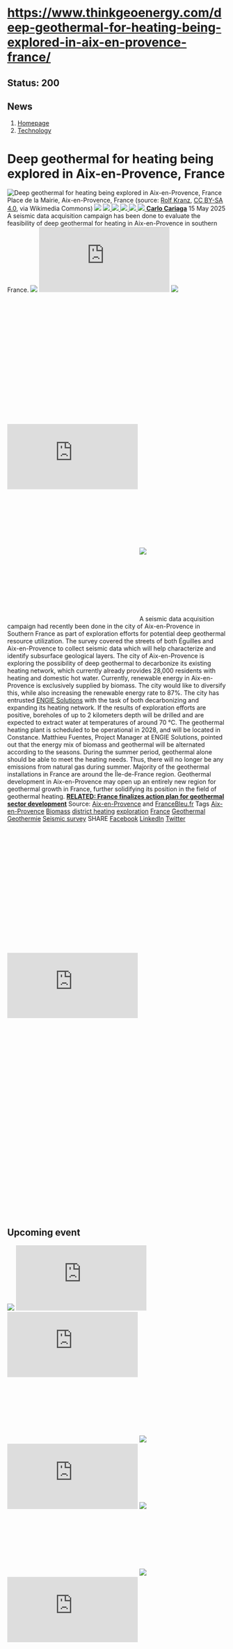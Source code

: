 # https://www.thinkgeoenergy.com/deep-geothermal-for-heating-being-explored-in-aix-en-provence-france/

Status: 200
---

## News
  1. [Homepage](https://www.thinkgeoenergy.com "Homepage")
  2. [Technology](https://www.thinkgeoenergy.com/category/technology/)


# Deep geothermal for heating being explored in Aix-en-Provence, France
![Deep geothermal for heating being explored in Aix-en-Provence, France](https://www.thinkgeoenergy.com/wp-content/uploads/2025/05/Aix-en-Provence_Place_de_la_Mairie.jpg) Place de la Mairie, Aix-en-Provence, France (source: [Rolf Kranz](https://commons.wikimedia.org/wiki/File:Aix-en-Provence,_Place_de_la_Mairie.jpg), [CC BY-SA 4.0](https://creativecommons.org/licenses/by-sa/4.0), via Wikimedia Commons)
![](https://www.thinkgeoenergy.com/wp-content/themes/tge/img/email-black-envelope-shape.png)
[ ![](https://www.thinkgeoenergy.com/wp-content/themes/tge/img/printer-tool-or-interface-symbol-for-print-button.png) ](https://www.thinkgeoenergy.com/deep-geothermal-for-heating-being-explored-in-aix-en-provence-france/)
[ ![](https://www.thinkgeoenergy.com/wp-content/themes/tge/img/social_twitter_100.jpg) ](https://x.com/thinkgeoenergy)
[ ![](https://www.thinkgeoenergy.com/wp-content/themes/tge/img/social_linkedin_100.png) ](javascript:void\(0\))
[ ![](https://www.thinkgeoenergy.com/wp-content/themes/tge/img/social_facebook_100.png) ](javascript:void\(0\))
[ ![](https://www.thinkgeoenergy.com/wp-content/uploads/2022/10/Carlo-new-photo-100x100.jpg) ](https://www.thinkgeoenergy.com/author/ccariaga/) [**Carlo Cariaga**](https://www.thinkgeoenergy.com/author/ccariaga/) 15 May 2025
A seismic data acquisition campaign has been done to evaluate the feasibility of deep geothermal for heating in Aix-en-Provence in southern France.
[![](https://ads.thinkgeoenergy.com/images/dca4070464939a2994a515a77c380b1d.jpg)](https://ads.thinkgeoenergy.com/delivery/cl.php?bannerid=104&zoneid=38&sig=f79e1f308a08e7f3fa2725a083b0d3bc40b8650dbb1914d4332a8185b9ccc243&oadest=http%3A%2F%2Fexergy-orc.com%2F%3F%26utm_source%3Dthink%2Bgeo%2Benergy%26utm_medium%3Ddisplay%26utm_campaign%3Dthink%2Bgeo%2Benergy%2Bwebsite%2Badvertising)
![](https://ads.thinkgeoenergy.com/delivery/lg.php?bannerid=104&campaignid=1&zoneid=38&loc=https%3A%2F%2Fwww.thinkgeoenergy.com%2Fdeep-geothermal-for-heating-being-explored-in-aix-en-provence-france%2F&cb=265a86cc8b)
[![](https://ads.thinkgeoenergy.com/images/4a3e2b3141477f469c9a365f6184a480.png)](https://ads.thinkgeoenergy.com/delivery/cl.php?bannerid=311&zoneid=39&sig=b3b3d564f7cfc242743c8edd9b7152f22a78ac6197d7f92e4cc0e73ca373289a&oadest=https%3A%2F%2Fwww.orcan-energy.com%2Fen%2F%3F%26utm_source%3Dthink%2Bgeo%2Benergy%26utm_medium%3Ddisplay%26utm_campaign%3Dthink%2Bgeo%2Benergy%2Bwebsite%2Badvertising)
![](https://ads.thinkgeoenergy.com/delivery/lg.php?bannerid=311&campaignid=1&zoneid=39&loc=https%3A%2F%2Fwww.thinkgeoenergy.com%2Fdeep-geothermal-for-heating-being-explored-in-aix-en-provence-france%2F&cb=43ecd929f9)
[![](https://ads.thinkgeoenergy.com/delivery/avw.php?zoneid=144&cb=0&n=a886266d)](https://ads.thinkgeoenergy.com/delivery/ck.php?n=a886266d&cb=0)
[![](https://ads.thinkgeoenergy.com/delivery/avw.php?zoneid=34&cb=0&n=a62ebb80)](https://ads.thinkgeoenergy.com/delivery/ck.php?n=a62ebb80&cb=0)
[![](https://ads.thinkgeoenergy.com/delivery/avw.php?zoneid=10&cb=0&n=ada237ed)](https://ads.thinkgeoenergy.com/delivery/ck.php?n=ada237ed&cb=0)
[![](https://ads.thinkgeoenergy.com/images/7e7c5bb8120b56faf9b98b6dd42a99e2.jpg)](https://ads.thinkgeoenergy.com/delivery/cl.php?bannerid=344&zoneid=136&sig=389321ea0439c998e1c90556efa5afb39da14ba04d90740966d794f512de5dbc&oadest=https%3A%2F%2Fwww.slb.com%2Fproducts-and-services%2Fscaling-new-energy-systems%2Fgeothermal%2Fgeothermal-consulting-services%3Futm_medium%3Dpaid%26utm_term%3Dbanner-ad%26utm_campaign%3D2025-geothermex-consulting-services-awareness)
![](https://ads.thinkgeoenergy.com/delivery/lg.php?bannerid=344&campaignid=1&zoneid=136&loc=https%3A%2F%2Fwww.thinkgeoenergy.com%2Fdeep-geothermal-for-heating-being-explored-in-aix-en-provence-france%2F&cb=826f3b97af)
A seismic data acquisition campaign had recently been done in the city of Aix-en-Provence in Southern France as part of exploration efforts for potential deep geothermal resource utilization. The survey covered the streets of both Éguilles and Aix-en-Provence to collect seismic data which will help characterize and identify subsurface geological layers.
The city of Aix-en-Provence is exploring the possibility of deep geothermal to decarbonize its existing heating network, which currently already provides 28,000 residents with heating and domestic hot water. Currently, renewable energy in Aix-en-Provence is exclusively supplied by biomass. The city would like to diversify this, while also increasing the renewable energy rate to 87%.
The city has entrusted [ENGIE Solutions](https://www.engie.com/en/engie-solutions-support) with the task of both decarbonizing and expanding its heating network. If the results of exploration efforts are positive, boreholes of up to 2 kilometers depth will be drilled and are expected to extract water at temperatures of around 70 °C. The geothermal heating plant is scheduled to be operational in 2028, and will be located in Constance.
Matthieu Fuentes, Project Manager at ENGIE Solutions, pointed out that the energy mix of biomass and geothermal will be alternated according to the seasons. During the summer period, geothermal alone should be able to meet the heating needs. Thus, there will no longer be any emissions from natural gas during summer.
Majority of the geothermal installations in France are around the Île-de-France region. Geothermal development in Aix-en-Provence may open up an entirely new region for geothermal growth in France, further solidifying its position in the field of geothermal heating.
**[RELATED: France finalizes action plan for geothermal sector development](https://www.thinkgeoenergy.com/france-finalizes-action-plan-for-geothermal-sector-development/)**
Source: [Aix-en-Provence](https://www.aixenprovence.fr/Developpement-du-reseau-de-chaleur-de-la-Ville-campagne-d-acquisition) and [FranceBleu.fr](https://www.francebleu.fr/infos/societe/a-quoi-servent-ces-petites-bonbonnes-rouges-installees-dans-les-rues-d-aix-en-provence-9310677)
Tags
[Aix-en-Provence](https://www.thinkgeoenergy.com/tag/aix-en-provence/) [Biomass](https://www.thinkgeoenergy.com/tag/biomass/) [district heating](https://www.thinkgeoenergy.com/tag/district-heating/) [exploration](https://www.thinkgeoenergy.com/tag/exploration/) [France](https://www.thinkgeoenergy.com/tag/france/) [Geothermal](https://www.thinkgeoenergy.com/tag/geothermal/) [Geothermie](https://www.thinkgeoenergy.com/tag/geothermie/) [Seismic survey](https://www.thinkgeoenergy.com/tag/seismic-survey/)
SHARE
[Facebook](javascript:void\(0\))
[LinkedIn](javascript:void\(0\))
[Twitter](javascript:void\(0\))
[![](https://ads.thinkgeoenergy.com/delivery/avw.php?zoneid=40&cb=0&n=af91e151)](https://ads.thinkgeoenergy.com/delivery/ck.php?n=af91e151&cb=0)
[![](https://ads.thinkgeoenergy.com/delivery/avw.php?zoneid=41&cb=0&n=a7dfda8b)](https://ads.thinkgeoenergy.com/delivery/ck.php?n=a7dfda8b&cb=0)
[![](https://ads.thinkgeoenergy.com/delivery/avw.php?zoneid=147&cb=0&n=a90740cd)](https://ads.thinkgeoenergy.com/delivery/ck.php?n=a90740cd&cb=0)
[![](https://ads.thinkgeoenergy.com/delivery/avw.php?zoneid=21&cb=0&n=a02718af)](https://ads.thinkgeoenergy.com/delivery/ck.php?n=a02718af&cb=0)
[![](https://ads.thinkgeoenergy.com/delivery/avw.php?zoneid=22&cb=0&n=af71fb28)](https://ads.thinkgeoenergy.com/delivery/ck.php?n=af71fb28&cb=0)
[![](https://ads.thinkgeoenergy.com/delivery/avw.php?zoneid=23&cb=0&n=a4159bf3)](https://ads.thinkgeoenergy.com/delivery/ck.php?n=a4159bf3&cb=0)
## Upcoming event
[![](https://www.thinkgeoenergy.com/deep-geothermal-for-heating-being-explored-in-aix-en-provence-france/)](https://www.thinkgeoenergy.com/deep-geothermal-for-heating-being-explored-in-aix-en-provence-france/)
[![](https://ads.thinkgeoenergy.com/delivery/avw.php?zoneid=35&cb=0&n=ac8caac7)](https://ads.thinkgeoenergy.com/delivery/ck.php?n=ac8caac7&cb=0)
[![](https://ads.thinkgeoenergy.com/delivery/avw.php?zoneid=36&cb=0&n=a19b6bc8)](https://ads.thinkgeoenergy.com/delivery/ck.php?n=a19b6bc8&cb=0)
[![](https://ads.thinkgeoenergy.com/delivery/avw.php?zoneid=37&cb=0&n=ae3fd23e)](https://ads.thinkgeoenergy.com/delivery/ck.php?n=ae3fd23e&cb=0)
[![](https://ads.thinkgeoenergy.com/images/476eb28404bc7209c844fbfbd47b5d28.jpg)](https://ads.thinkgeoenergy.com/delivery/cl.php?bannerid=35&zoneid=2&sig=a917c6c0f2e3da26dbab140583e33f79f4282700f22311e51efeddd8c441792a&oadest=http%3A%2F%2Fexergy-orc.com%2F%3F%26utm_source%3Dthink%2Bgeo%2Benergy%26utm_medium%3Ddisplay%26utm_campaign%3Dthink%2Bgeo%2Benergy%2Bwebsite%2Badvertising)
![](https://ads.thinkgeoenergy.com/delivery/lg.php?bannerid=35&campaignid=1&zoneid=2&loc=https%3A%2F%2Fwww.thinkgeoenergy.com%2Fdeep-geothermal-for-heating-being-explored-in-aix-en-provence-france%2F&cb=e435fa3e5c)
[![](https://ads.thinkgeoenergy.com/images/a62b7481c7116f0aac3d58406ab9fb81.png)](https://ads.thinkgeoenergy.com/delivery/cl.php?bannerid=310&zoneid=3&sig=b88a8bde13e9b9d2a9b95000271f9f6e7b2a7129c09729a3226591ce0274baaf&oadest=https%3A%2F%2Fwww.orcan-energy.com%2Fen%2F%3F%26utm_source%3Dthink%2Bgeo%2Benergy%26utm_medium%3Ddisplay%26utm_campaign%3Dthink%2Bgeo%2Benergy%2Bwebsite%2Badvertising)
![](https://ads.thinkgeoenergy.com/delivery/lg.php?bannerid=310&campaignid=1&zoneid=3&loc=https%3A%2F%2Fwww.thinkgeoenergy.com%2Fdeep-geothermal-for-heating-being-explored-in-aix-en-provence-france%2F&cb=e400b6a617)
[![](https://ads.thinkgeoenergy.com/images/0e10b6913875ac647e4efda896a463fd.jpg)](https://ads.thinkgeoenergy.com/delivery/cl.php?bannerid=343&zoneid=135&sig=da665187dcfafa7fb1e532b32d330868e2d71fa7ea128dc6ab851700129ef51c&oadest=https%3A%2F%2Fwww.slb.com%2Fproducts-and-services%2Fscaling-new-energy-systems%2Fgeothermal%2Fgeothermal-consulting-services%3Futm_medium%3Dpaid%26utm_term%3Dbanner-ad%26utm_campaign%3D2025-geothermex-consulting-services-awareness)
![](https://ads.thinkgeoenergy.com/delivery/lg.php?bannerid=343&campaignid=1&zoneid=135&loc=https%3A%2F%2Fwww.thinkgeoenergy.com%2Fdeep-geothermal-for-heating-being-explored-in-aix-en-provence-france%2F&cb=da2315a070)
[![](https://ads.thinkgeoenergy.com/delivery/avw.php?zoneid=12&cb=0&n=a5182671)](https://ads.thinkgeoenergy.com/delivery/ck.php?n=a5182671&cb=0)
[![](https://ads.thinkgeoenergy.com/delivery/avw.php?zoneid=13&cb=0&n=a2c2aee1)](https://ads.thinkgeoenergy.com/delivery/ck.php?n=a2c2aee1&cb=0)
[![](https://ads.thinkgeoenergy.com/delivery/avw.php?zoneid=146&cb=0&n=a962a961)](https://ads.thinkgeoenergy.com/delivery/ck.php?n=a962a961&cb=0)
[![](https://ads.thinkgeoenergy.com/images/b2d37bc1f3a527628eaa8da73d21b04b.jpg)](https://ads.thinkgeoenergy.com/delivery/cl.php?bannerid=299&zoneid=148&sig=2233177e813097d19db2b291bfe270ff094861549c2805cb616fb1ee6e2dffc0&oadest=https%3A%2F%2Finco-drilling.com%2F%3F%26utm_source%3Dthink%2Bgeo%2Benergy%26utm_medium%3Ddisplay%26utm_campaign%3Dthink%2Bgeo%2Benergy%2Bwebsite%2Badvertising)
![](https://ads.thinkgeoenergy.com/delivery/lg.php?bannerid=299&campaignid=1&zoneid=148&loc=https%3A%2F%2Fwww.thinkgeoenergy.com%2Fdeep-geothermal-for-heating-being-explored-in-aix-en-provence-france%2F&cb=2541298c00)
[![](https://ads.thinkgeoenergy.com/images/e7ebde4d5266b5e376df11bd37a43e9c.jpg)](https://ads.thinkgeoenergy.com/delivery/cl.php?bannerid=300&zoneid=149&sig=1eaf5ad35af15910acd4493452cce8545c2639550551eb67a44c40a5a4b0ceac&oadest=https%3A%2F%2Finco-drilling.com%2F%3F%26utm_source%3Dthink%2Bgeo%2Benergy%26utm_medium%3Ddisplay%26utm_campaign%3Dthink%2Bgeo%2Benergy%2Bwebsite%2Badvertising)
![](https://ads.thinkgeoenergy.com/delivery/lg.php?bannerid=300&campaignid=1&zoneid=149&loc=https%3A%2F%2Fwww.thinkgeoenergy.com%2Fdeep-geothermal-for-heating-being-explored-in-aix-en-provence-france%2F&cb=b73ff25c3e)
[![](https://ads.thinkgeoenergy.com/images/c05bbc71b38e913aaddba397f8e88435.gif)](https://ads.thinkgeoenergy.com/delivery/cl.php?bannerid=314&zoneid=150&sig=c88236cc6eca61c691af98066fcf5de828a9bd6b33f84708c43607b27f74ce70&oadest=https%3A%2F%2Fstrydefurther.com%2Findustries%2Flow-cost-low-environmental-impact-exploration-and-monitoring-solutions-for-geothermal-energy-production-2%3F%26utm_source%3Dthink%2Bgeo%2Benergy%26utm_medium%3Ddisplay%26utm_campaign%3Dthink%2Bgeo%2Benergy%2Bwebsite%2Badvertising)
![](https://ads.thinkgeoenergy.com/delivery/lg.php?bannerid=314&campaignid=1&zoneid=150&loc=https%3A%2F%2Fwww.thinkgeoenergy.com%2Fdeep-geothermal-for-heating-being-explored-in-aix-en-provence-france%2F&cb=5c879d599e)
[![](https://ads.thinkgeoenergy.com/images/8a5a96ea04a2c1fe06a37e11acd687e2.gif)](https://ads.thinkgeoenergy.com/delivery/cl.php?bannerid=315&zoneid=151&sig=5ee8f7a3d59fa5621b76adae024389ccd468674329b65928694e5f0be9840501&oadest=https%3A%2F%2Fstrydefurther.com%2Findustries%2Flow-cost-low-environmental-impact-exploration-and-monitoring-solutions-for-geothermal-energy-production-2%3F%26utm_source%3Dthink%2Bgeo%2Benergy%26utm_medium%3Ddisplay%26utm_campaign%3Dthink%2Bgeo%2Benergy%2Bwebsite%2Badvertising)
![](https://ads.thinkgeoenergy.com/delivery/lg.php?bannerid=315&campaignid=1&zoneid=151&loc=https%3A%2F%2Fwww.thinkgeoenergy.com%2Fdeep-geothermal-for-heating-being-explored-in-aix-en-provence-france%2F&cb=1f80a7ec79)
### Check out the latest Industry Events & Conferences
[Go to Events](https://www.thinkgeoenergy.com/events)
## Related News
[ ![Initial investigations ongoing on geothermal potential in Burgdorf, Switzerland](https://www.thinkgeoenergy.com/wp-content/uploads/2025/09/Burgdorf-von-oben-400x300.jpg) 29 Sep 2025 Initial investigations ongoing on geothermal potential in Burgdorf, Switzerland ](https://www.thinkgeoenergy.com/initial-investigations-ongoing-on-geothermal-potential-in-burgdorf-switzerland/)
SHARE
![](https://www.thinkgeoenergy.com/deep-geothermal-for-heating-being-explored-in-aix-en-provence-france/) ![](https://www.thinkgeoenergy.com/deep-geothermal-for-heating-being-explored-in-aix-en-provence-france/) ![](https://www.thinkgeoenergy.com/deep-geothermal-for-heating-being-explored-in-aix-en-provence-france/) ![](https://www.thinkgeoenergy.com/deep-geothermal-for-heating-being-explored-in-aix-en-provence-france/)
[ ![Geothermal greenhouse project in Kayseri, Türkiye progressing towards 2026 operations](https://www.thinkgeoenergy.com/wp-content/uploads/2025/09/Kayseri-drilling-400x225.png) 29 Sep 2025 Geothermal greenhouse project in Kayseri, Türkiye progressing towards 2026 operations ](https://www.thinkgeoenergy.com/geothermal-greenhouse-project-in-kayseri-turkiye-progressing-towards-2026-operations/)
SHARE
![](https://www.thinkgeoenergy.com/deep-geothermal-for-heating-being-explored-in-aix-en-provence-france/) ![](https://www.thinkgeoenergy.com/deep-geothermal-for-heating-being-explored-in-aix-en-provence-france/) ![](https://www.thinkgeoenergy.com/deep-geothermal-for-heating-being-explored-in-aix-en-provence-france/) ![](https://www.thinkgeoenergy.com/deep-geothermal-for-heating-being-explored-in-aix-en-provence-france/)
[ ![Cornish Lithium raises £35m equity funding to advance UK lithium and geothermal projects](https://www.thinkgeoenergy.com/wp-content/uploads/2025/09/Cornish-Lithium-demonstration-400x267.png) 29 Sep 2025 Cornish Lithium raises £35m equity funding to advance UK lithium and geothermal projects ](https://www.thinkgeoenergy.com/cornish-lithium-raises-35m-equity-funding-to-advance-uk-lithium-and-geothermal-projects/)
SHARE
![](https://www.thinkgeoenergy.com/deep-geothermal-for-heating-being-explored-in-aix-en-provence-france/) ![](https://www.thinkgeoenergy.com/deep-geothermal-for-heating-being-explored-in-aix-en-provence-france/) ![](https://www.thinkgeoenergy.com/deep-geothermal-for-heating-being-explored-in-aix-en-provence-france/) ![](https://www.thinkgeoenergy.com/deep-geothermal-for-heating-being-explored-in-aix-en-provence-france/)
[ ![German Geothermal Congress 2025 expands with record program](https://www.thinkgeoenergy.com/wp-content/uploads/2023/03/Frankfurt-am-Main-400x267.jpg) 26 Sep 2025 German Geothermal Congress 2025 expands with record program ](https://www.thinkgeoenergy.com/german-geothermal-congress-2025-expands-with-record-program/)
SHARE
![](https://www.thinkgeoenergy.com/deep-geothermal-for-heating-being-explored-in-aix-en-provence-france/) ![](https://www.thinkgeoenergy.com/deep-geothermal-for-heating-being-explored-in-aix-en-provence-france/) ![](https://www.thinkgeoenergy.com/deep-geothermal-for-heating-being-explored-in-aix-en-provence-france/) ![](https://www.thinkgeoenergy.com/deep-geothermal-for-heating-being-explored-in-aix-en-provence-france/)
[ ![Vulcan Energy awards contract for geothermal plant in Germany](https://www.thinkgeoenergy.com/wp-content/uploads/2025/05/Vercana-drilling-rig-2-400x208.png) 26 Sep 2025 Vulcan Energy awards contract for geothermal plant in Germany ](https://www.thinkgeoenergy.com/vulcan-energy-awards-contract-for-geothermal-plant-in-germany/)
SHARE
![](https://www.thinkgeoenergy.com/deep-geothermal-for-heating-being-explored-in-aix-en-provence-france/) ![](https://www.thinkgeoenergy.com/deep-geothermal-for-heating-being-explored-in-aix-en-provence-france/) ![](https://www.thinkgeoenergy.com/deep-geothermal-for-heating-being-explored-in-aix-en-provence-france/) ![](https://www.thinkgeoenergy.com/deep-geothermal-for-heating-being-explored-in-aix-en-provence-france/)
[ ![Updated geothermal resource assessment released in Iceland](https://www.thinkgeoenergy.com/wp-content/uploads/2022/07/Efri-Reykir-400x300.jpg) 26 Sep 2025 Updated geothermal resource assessment released in Iceland ](https://www.thinkgeoenergy.com/updated-geothermal-resource-assessment-released-in-iceland/)
SHARE
![](https://www.thinkgeoenergy.com/deep-geothermal-for-heating-being-explored-in-aix-en-provence-france/) ![](https://www.thinkgeoenergy.com/deep-geothermal-for-heating-being-explored-in-aix-en-provence-france/) ![](https://www.thinkgeoenergy.com/deep-geothermal-for-heating-being-explored-in-aix-en-provence-france/) ![](https://www.thinkgeoenergy.com/deep-geothermal-for-heating-being-explored-in-aix-en-provence-france/)
[ ![MinWat-2025 will be held at Pamukkale University in Türkiye on 3-6 November 2025](https://www.thinkgeoenergy.com/wp-content/uploads/2025/09/Minwat-2025-400x300.png) 26 Sep 2025 MinWat-2025 will be held at Pamukkale University in Türkiye on 3-6 November 2025 ](https://www.thinkgeoenergy.com/minwat-2025-will-be-held-at-pamukkale-university-in-turkiye-on-3-6-november-2025/)
SHARE
![](https://www.thinkgeoenergy.com/deep-geothermal-for-heating-being-explored-in-aix-en-provence-france/) ![](https://www.thinkgeoenergy.com/deep-geothermal-for-heating-being-explored-in-aix-en-provence-france/) ![](https://www.thinkgeoenergy.com/deep-geothermal-for-heating-being-explored-in-aix-en-provence-france/) ![](https://www.thinkgeoenergy.com/deep-geothermal-for-heating-being-explored-in-aix-en-provence-france/)
[ ![Groundbreaking marks start of geothermal heating project in Gräfelfing, Germany](https://www.thinkgeoenergy.com/wp-content/uploads/2025/09/grf_geothermie-start-spatenstich-400x225.jpg) 25 Sep 2025 Groundbreaking marks start of geothermal heating project in Gräfelfing, Germany ](https://www.thinkgeoenergy.com/groundbreaking-marks-start-of-geothermal-project-in-grafelfing/)
SHARE
![](https://www.thinkgeoenergy.com/deep-geothermal-for-heating-being-explored-in-aix-en-provence-france/) ![](https://www.thinkgeoenergy.com/deep-geothermal-for-heating-being-explored-in-aix-en-provence-france/) ![](https://www.thinkgeoenergy.com/deep-geothermal-for-heating-being-explored-in-aix-en-provence-france/) ![](https://www.thinkgeoenergy.com/deep-geothermal-for-heating-being-explored-in-aix-en-provence-france/)
[ ![Szczecin, Poland launches tender for deep geothermal drilling](https://www.thinkgeoenergy.com/wp-content/uploads/2025/09/Szczecin_Poland_sailing_ships-400x225.jpg) 25 Sep 2025 Szczecin, Poland launches tender for deep geothermal drilling ](https://www.thinkgeoenergy.com/szczecin-launches-tender-for-deep-geothermal-well/)
SHARE
![](https://www.thinkgeoenergy.com/deep-geothermal-for-heating-being-explored-in-aix-en-provence-france/) ![](https://www.thinkgeoenergy.com/deep-geothermal-for-heating-being-explored-in-aix-en-provence-france/) ![](https://www.thinkgeoenergy.com/deep-geothermal-for-heating-being-explored-in-aix-en-provence-france/) ![](https://www.thinkgeoenergy.com/deep-geothermal-for-heating-being-explored-in-aix-en-provence-france/)
[ ![Flagship geothermal projects to conclude Praxisforum 2025](https://www.thinkgeoenergy.com/wp-content/uploads/2020/10/PFB_PraxisforumGeothermieBayern_Enerchange-400x266.png) 24 Sep 2025 Flagship geothermal projects to conclude Praxisforum 2025 ](https://www.thinkgeoenergy.com/flagship-geothermal-projects-to-conclude-praxisforum-2025/)
SHARE
![](https://www.thinkgeoenergy.com/deep-geothermal-for-heating-being-explored-in-aix-en-provence-france/) ![](https://www.thinkgeoenergy.com/deep-geothermal-for-heating-being-explored-in-aix-en-provence-france/) ![](https://www.thinkgeoenergy.com/deep-geothermal-for-heating-being-explored-in-aix-en-provence-france/) ![](https://www.thinkgeoenergy.com/deep-geothermal-for-heating-being-explored-in-aix-en-provence-france/)
[ ![Slovakia backs geothermal heating project in the High Tatras](https://www.thinkgeoenergy.com/wp-content/uploads/2025/09/HighTatra_Slovakia-400x266.jpg) 24 Sep 2025 Slovakia backs geothermal heating project in the High Tatras ](https://www.thinkgeoenergy.com/slovakia-backs-geothermal-heating-project-in-the-high-tatras/)
SHARE
![](https://www.thinkgeoenergy.com/deep-geothermal-for-heating-being-explored-in-aix-en-provence-france/) ![](https://www.thinkgeoenergy.com/deep-geothermal-for-heating-being-explored-in-aix-en-provence-france/) ![](https://www.thinkgeoenergy.com/deep-geothermal-for-heating-being-explored-in-aix-en-provence-france/) ![](https://www.thinkgeoenergy.com/deep-geothermal-for-heating-being-explored-in-aix-en-provence-france/)
[ ![Our Climate Future 2025: Iceland-EU symposium on geothermal energy in Brussels](https://www.thinkgeoenergy.com/wp-content/uploads/2025/09/Our-Climate-Future-Event-Oct-2025-ocf-hellisheidi-400x224.png) 24 Sep 2025 Our Climate Future 2025: Iceland-EU symposium on geothermal energy in Brussels ](https://www.thinkgeoenergy.com/our-climate-future-2025-iceland-eu-symposium-on-geothermal-energy-in-brussels/)
SHARE
![](https://www.thinkgeoenergy.com/deep-geothermal-for-heating-being-explored-in-aix-en-provence-france/) ![](https://www.thinkgeoenergy.com/deep-geothermal-for-heating-being-explored-in-aix-en-provence-france/) ![](https://www.thinkgeoenergy.com/deep-geothermal-for-heating-being-explored-in-aix-en-provence-france/) ![](https://www.thinkgeoenergy.com/deep-geothermal-for-heating-being-explored-in-aix-en-provence-france/)
[](https://www.thinkgeoenergy.com/deep-geothermal-for-heating-being-explored-in-aix-en-provence-france/) [](https://www.thinkgeoenergy.com/deep-geothermal-for-heating-being-explored-in-aix-en-provence-france/)
[![](https://ads.thinkgeoenergy.com/images/eacfb4973619c36e88404f2b367e4f06.jpg)](https://ads.thinkgeoenergy.com/delivery/cl.php?bannerid=259&zoneid=145&sig=b29592330aee2868e962b21920aed234739ce8009449f8ebb80c20e0ae6a7231&oadest=https%3A%2F%2Fwww.jrgenergy.com%2F%3F%26utm_source%3Dthink%2Bgeo%2Benergy%26utm_medium%3Ddisplay%26utm_campaign%3Dthink%2Bgeo%2Benergy%2Bwebsite%2Badvertising)
![](https://ads.thinkgeoenergy.com/delivery/lg.php?bannerid=259&campaignid=1&zoneid=145&loc=https%3A%2F%2Fwww.thinkgeoenergy.com%2Fdeep-geothermal-for-heating-being-explored-in-aix-en-provence-france%2F&cb=9621121000)
[![](https://ads.thinkgeoenergy.com/images/41406b95b88864e0758fc238260291b4.jpg)](https://ads.thinkgeoenergy.com/delivery/cl.php?bannerid=261&zoneid=152&sig=7ccc20cb02a155ba32ccf3a8b531d9d17da1a7c711ab999c04b9c70dc64d357c&oadest=https%3A%2F%2Fwww.jrgenergy.com%2F%3F%26utm_source%3Dthink%2Bgeo%2Benergy%26utm_medium%3Ddisplay%26utm_campaign%3Dthink%2Bgeo%2Benergy%2Bwebsite%2Badvertising)
![](https://ads.thinkgeoenergy.com/delivery/lg.php?bannerid=261&campaignid=1&zoneid=152&loc=https%3A%2F%2Fwww.thinkgeoenergy.com%2Fdeep-geothermal-for-heating-being-explored-in-aix-en-provence-france%2F&cb=8e80ea8309)
[![](https://ads.thinkgeoenergy.com/images/d43f23414ac0635c1f8442c9beba9fde.jpg)](https://ads.thinkgeoenergy.com/delivery/cl.php?bannerid=260&zoneid=153&sig=f00735bf447cb3ee92d64f28be388ff23638991acb61e6a64df85105fb87c686&oadest=https%3A%2F%2Fwww.jrgenergy.com%2F%3F%26utm_source%3Dthink%2Bgeo%2Benergy%26utm_medium%3Ddisplay%26utm_campaign%3Dthink%2Bgeo%2Benergy%2Bwebsite%2Badvertising)
![](https://ads.thinkgeoenergy.com/delivery/lg.php?bannerid=260&campaignid=1&zoneid=153&loc=https%3A%2F%2Fwww.thinkgeoenergy.com%2Fdeep-geothermal-for-heating-being-explored-in-aix-en-provence-france%2F&cb=c384ac0232)
[ ![](https://www.thinkgeoenergy.com/wp-content/themes/tge/img/logos/logo.png) ](https://www.thinkgeoenergy.com/deep-geothermal-for-heating-being-explored-in-aix-en-provence-france/)
  * Follow Think GeoEnergy
  * [ ![](https://www.thinkgeoenergy.com/wp-content/themes/tge/img/icons/facebook-icon.png) ](https://www.facebook.com/thinkgeoenergy)
  * [ ![](https://www.thinkgeoenergy.com/wp-content/themes/tge/img/icons/instagram.png) ](https://www.instagram.com/thinkgeoenergy/?hl=en)
  * [ ![](https://www.thinkgeoenergy.com/wp-content/themes/tge/img/icons/in.png) ](http://www.linkedin.com/groups?gid=1960587&trk=myg_ugrp_ovr)
  * [ ![](https://www.thinkgeoenergy.com/wp-content/themes/tge/img/icons/twitter_x_icon.png) ](https://x.com/thinkgeoenergy)
  * [ ![](https://www.thinkgeoenergy.com/wp-content/themes/tge/img/icons/YT.png) ](https://www.youtube.com/channel/UCvRx_SSV897Nm4e7NQbt5vQ)


  * [About Us](https://www.thinkgeoenergy.com/about/)
  * [Terms & Condition](https://www.thinkgeoenergy.com/about/terms-conditions/)
  * [Privacy Policy](https://www.thinkgeoenergy.com/about/privacy-policy/)
  * [Advertisement](https://www.thinkgeoenergy.com/advertisement/)
  * [Our Advertisers](https://www.thinkgeoenergy.com/our-advertisers/)
  * [Support](https://www.thinkgeoenergy.com/support-us/)


### Subscribe to our Newsletter
  * [ENGLISH](https://www.thinkgeoenergy.com/)
  * [EN ESPAÑOL](http://www.piensageotermia.com/)
  * [IN TURKISH](http://www.jeotermalhaberler.com/)


All rights reserved. © ThinkGeoEnergy ehf. 2025 
We use cookies on our website to give you the most relevant experience by remembering your preferences and repeat visits. By clicking “Accept”, you consent to the use of ALL the cookies.
Cookie settings[ACCEPT](https://www.thinkgeoenergy.com/deep-geothermal-for-heating-being-explored-in-aix-en-provence-france/)
Manage consent
Close
#### Privacy Overview
This website uses cookies to improve your experience while you navigate through the website. Out of these, the cookies that are categorized as necessary are stored on your browser as they are essential for the working of basic functionalities of the ...
Necessary 
Necessary
Always Enabled
Necessary cookies are absolutely essential for the website to function properly. This category only includes cookies that ensures basic functionalities and security features of the website. These cookies do not store any personal information. 
Non-necessary 
Non-necessary
Any cookies that may not be particularly necessary for the website to function and is used specifically to collect user personal data via analytics, ads, other embedded contents are termed as non-necessary cookies. It is mandatory to procure user consent prior to running these cookies on your website. 
SAVE & ACCEPT
[ Go to mobile version ](https://www.thinkgeoenergy.com/deep-geothermal-for-heating-being-explored-in-aix-en-provence-france/?amp=1)
